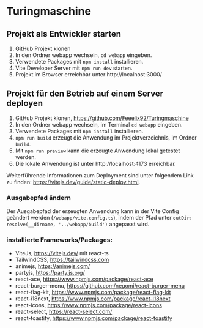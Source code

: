 # Turingmaschine
## Projekt als Entwickler starten
1. GitHub Projekt klonen
2. In den Ordner webapp wechseln, `cd webapp` eingeben.
3. Verwendete Packages mit `npm install` installieren.
4. Vite Developer Server mit `npm run dev` starten.
5. Projekt im Browser erreichbar unter http://localhost:3000/

## Projekt für den Betrieb auf einem Server deployen
1. GitHub Projekt klonen, https://github.com/Feeelix92/Turingmaschine
2. In den Ordner webapp wechseln, im Terminal `cd webapp` eingeben.
3. Verwendete Packages mit `npm install` installieren.
4. `npm run build` erzeugt die Anwendung im Projektverzeichnis, im Ordner `build`.
5. Mit `npm run preview` kann die erzeugte Anwendung lokal getestet werden.
6. Die lokale Anwendung ist unter http://localhost:4173 erreichbar.

Weiterführende Informationen zum Deployment sind unter folgendem Link zu finden: https://vitejs.dev/guide/static-deploy.html.
### Ausgabepfad ändern
Der Ausgabepfad der erzeugten Anwendung kann in der Vite Config geändert werden (`/webapp/vite.config.ts`), indem der Pfad unter `outDir: resolve(__dirname, '../webapp/build')` angepasst wird.


### installierte Frameworks/Packages:
- ViteJs, https://vitejs.dev/ mit react-ts
- TailwindCSS, https://tailwindcss.com
- animejs, https://animejs.com/
- partyjs, https://party.js.org/
- react-ace, https://www.npmjs.com/package/react-ace
- react-burger-menu, https://github.com/negomi/react-burger-menu
- react-flag-kit, https://www.npmjs.com/package/react-flag-kit
- react-i18next, https://www.npmjs.com/package/react-i18next
- react-icons, https://www.npmjs.com/package/react-icons
- react-select, https://react-select.com/
- react-toastify, https://www.npmjs.com/package/react-toastify 


[//]: # (Turing Favicon:)
[//]: # (<a href="https://www.flaticon.com/free-icons/mathematician" title="mathematician icons">Mathematician icons created by Freepik - Flaticon</a>)